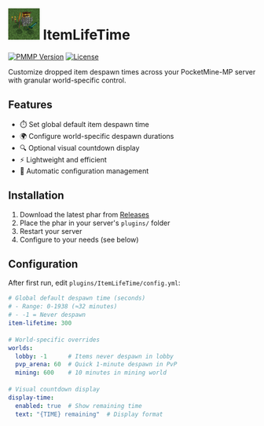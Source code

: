 # <img src="https://github.com/DavyCraft648/ItemLifeTime/blob/main/icon.png" width="64" height="64" alt="ItemLifeTime Icon"/> ItemLifeTime

[![PMMP Version](https://img.shields.io/badge/PMMP-5.x-blue)](https://pmmp.io)
[![License](https://img.shields.io/github/license/DavyCraft648/ItemLifeTime)](LICENSE)

Customize dropped item despawn times across your PocketMine-MP server with granular world-specific control.

## Features

- ⏱️ Set global default item despawn time
- 🌍 Configure world-specific despawn durations
- 🔍 Optional visual countdown display
- ⚡ Lightweight and efficient
- 🔄 Automatic configuration management

## Installation

1. Download the latest phar from [Releases](https://github.com/xDqZtop/ItemLifeTime/releases)
2. Place the phar in your server's `plugins/` folder
3. Restart your server
4. Configure to your needs (see below)

## Configuration

After first run, edit `plugins/ItemLifeTime/config.yml`:

```yaml
# Global default despawn time (seconds)
# - Range: 0-1938 (≈32 minutes)
# - -1 = Never despawn
item-lifetime: 300

# World-specific overrides
worlds:
  lobby: -1      # Items never despawn in lobby
  pvp_arena: 60  # Quick 1-minute despawn in PvP
  mining: 600    # 10 minutes in mining world

# Visual countdown display
display-time:
  enabled: true  # Show remaining time
  text: "{TIME} remaining"  # Display format